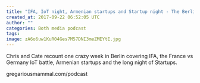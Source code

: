 ```yaml
---
title: "IFA, IoT night, Armenian startups and Startup night - The Berlin week that was"
created_at: 2017-09-22 06:52:05 UTC
author: ""
categories: Both media podcast
tags: 
image: zA6o6uw1KuR04Ges7M57DNI3meZMEYtE.jpg
---
```

Chris and Cate recount one crazy week in Berlin covering IFA, the France vs Germany IoT battle, Armenian startups and the long night of Startups.

gregariousmammal.com/podcast